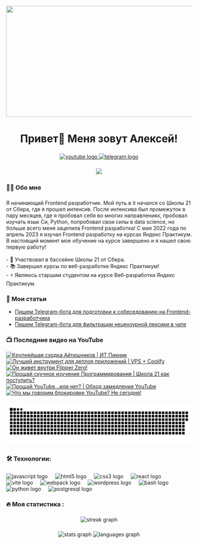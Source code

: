 <br clear="both">

<div align="center">
  <img height="300" width="600" src="https://user-images.githubusercontent.com/74038190/225813708-98b745f2-7d22-48cf-9150-083f1b00d6c9.gif"  />
</div>

###

<h1 align="center">Привет👋 Меня зовут Алексей!</h1>

###

<div align="center">
  <a href="https://www.youtube.com/@tehno.maniak" target="_blank">
    <img src="https://img.shields.io/static/v1?message=Youtube&logo=youtube&label=&color=FF0000&logoColor=white&labelColor=&style=for-the-badge" height="25" alt="youtube logo"  />
  </a>
  <a href="https://t.me/tehnomaniak07" target="_blank">
    <img src="https://img.shields.io/static/v1?message=Telegram&logo=telegram&label=&color=2CA5E0&logoColor=white&labelColor=&style=for-the-badge" height="25" alt="telegram logo"  />
  </a>
</div>

###

<div align="center">
  <img src="https://visitor-badge.laobi.icu/badge?page_id=filimonovalexey.filimonovalexey&"  />
</div>

###

<h3 align="left">👩‍💻  Обо мне</h3>

###

<p align="left">Я начинающий Frontend разработчик. Мой путь в it начался со Школы 21 от Сбера, где я прошел интенсив. После интенсива был промежуток в пару месяцев, где я пробовал себя во многих направлениях, пробовал изучать язык Си, Python, попробовал свои силы в data science, но больше всего меня зацепила Frontend разработка! С мая 2022 года по апрель 2023 я изучал Frontend разработку на курсах Яндекс Практикум. В настоящий момент мое обучение на курсе завершено и я нашел свою первую работу!<br><br>- 🔭 Участвовал в бассейне Школы 21 от Сбера.<br>- 📚 Завершил курсы по веб-разработке Яндекс Практикум!<br>- ⚡ Являюсь старшим студентом на курсе Веб-разработки Яндекс Практикум.</p>

###
<h3 align="left">📕 Мои статьи</h3>

- [Пишем Telegram-бота для подготовки к собеседованию на Frontend-разработчика](https://proglib.io/p/pishem-telegram-bota-dlya-podgotovki-k-sobesedovaniyu-na-frontend-razrabotchika-2024-05-29)
- [Пишем Telegram-бота для фильтрации нецензурной лексики в чате](https://proglib.io/p/pishem-telegram-bota-dlya-filtracii-necenzurnoy-leksiki-v-chate-2024-07-15)

###

<h3 align="left">📺 Последние видео на YouTube</h3>

<!-- BEGIN YOUTUBE-CARDS -->
[![Крупнейшая сходка Айтишников | ИТ Пикник](https://ytcards.demolab.com/?id=udFzMRRyG-o&title=%D0%9A%D1%80%D1%83%D0%BF%D0%BD%D0%B5%D0%B9%D1%88%D0%B0%D1%8F+%D1%81%D1%85%D0%BE%D0%B4%D0%BA%D0%B0+%D0%90%D0%B9%D1%82%D0%B8%D1%88%D0%BD%D0%B8%D0%BA%D0%BE%D0%B2+%7C+%D0%98%D0%A2+%D0%9F%D0%B8%D0%BA%D0%BD%D0%B8%D0%BA&lang=en&timestamp=1723971645&background_color=%230d1117&title_color=%23ffffff&stats_color=%23dedede&max_title_lines=1&width=250&border_radius=5 "Крупнейшая сходка Айтишников | ИТ Пикник")](https://www.youtube.com/watch?v=udFzMRRyG-o)
[![Лучший инструмент для деплоя приложений | VPS + Coolify](https://ytcards.demolab.com/?id=uQXVVBSkrgc&title=%D0%9B%D1%83%D1%87%D1%88%D0%B8%D0%B9+%D0%B8%D0%BD%D1%81%D1%82%D1%80%D1%83%D0%BC%D0%B5%D0%BD%D1%82+%D0%B4%D0%BB%D1%8F+%D0%B4%D0%B5%D0%BF%D0%BB%D0%BE%D1%8F+%D0%BF%D1%80%D0%B8%D0%BB%D0%BE%D0%B6%D0%B5%D0%BD%D0%B8%D0%B9+%7C+VPS+%2B+Coolify&lang=en&timestamp=1723389995&background_color=%230d1117&title_color=%23ffffff&stats_color=%23dedede&max_title_lines=1&width=250&border_radius=5 "Лучший инструмент для деплоя приложений | VPS + Coolify")](https://www.youtube.com/watch?v=uQXVVBSkrgc)
[![Он живет внутри Flipper Zero!](https://ytcards.demolab.com/?id=lE1Qf0tdvDw&title=%D0%9E%D0%BD+%D0%B6%D0%B8%D0%B2%D0%B5%D1%82+%D0%B2%D0%BD%D1%83%D1%82%D1%80%D0%B8+Flipper+Zero%21&lang=en&timestamp=1722947563&background_color=%230d1117&title_color=%23ffffff&stats_color=%23dedede&max_title_lines=1&width=250&border_radius=5 "Он живет внутри Flipper Zero!")](https://www.youtube.com/watch?v=lE1Qf0tdvDw)
[![Прощай скучное изучение Программирования | Школа 21 как поступить?](https://ytcards.demolab.com/?id=h2JYipYuu-M&title=%D0%9F%D1%80%D0%BE%D1%89%D0%B0%D0%B9+%D1%81%D0%BA%D1%83%D1%87%D0%BD%D0%BE%D0%B5+%D0%B8%D0%B7%D1%83%D1%87%D0%B5%D0%BD%D0%B8%D0%B5+%D0%9F%D1%80%D0%BE%D0%B3%D1%80%D0%B0%D0%BC%D0%BC%D0%B8%D1%80%D0%BE%D0%B2%D0%B0%D0%BD%D0%B8%D1%8F+%7C+%D0%A8%D0%BA%D0%BE%D0%BB%D0%B0+21+%D0%BA%D0%B0%D0%BA+%D0%BF%D0%BE%D1%81%D1%82%D1%83%D0%BF%D0%B8%D1%82%D1%8C%3F&lang=en&timestamp=1722756627&background_color=%230d1117&title_color=%23ffffff&stats_color=%23dedede&max_title_lines=1&width=250&border_radius=5 "Прощай скучное изучение Программирования | Школа 21 как поступить?")](https://www.youtube.com/watch?v=h2JYipYuu-M)
[![Прощай YouTube...или нет? | Обход замедления YouTube](https://ytcards.demolab.com/?id=laKJjkPotWY&title=%D0%9F%D1%80%D0%BE%D1%89%D0%B0%D0%B9+YouTube...%D0%B8%D0%BB%D0%B8+%D0%BD%D0%B5%D1%82%3F+%7C+%D0%9E%D0%B1%D1%85%D0%BE%D0%B4+%D0%B7%D0%B0%D0%BC%D0%B5%D0%B4%D0%BB%D0%B5%D0%BD%D0%B8%D1%8F+YouTube&lang=en&timestamp=1722615480&background_color=%230d1117&title_color=%23ffffff&stats_color=%23dedede&max_title_lines=1&width=250&border_radius=5 "Прощай YouTube...или нет? | Обход замедления YouTube")](https://www.youtube.com/watch?v=laKJjkPotWY)
[![Что мы говорим блокировке YouTube? Не сегодня!](https://ytcards.demolab.com/?id=sQ58yxArhmU&title=%D0%A7%D1%82%D0%BE+%D0%BC%D1%8B+%D0%B3%D0%BE%D0%B2%D0%BE%D1%80%D0%B8%D0%BC+%D0%B1%D0%BB%D0%BE%D0%BA%D0%B8%D1%80%D0%BE%D0%B2%D0%BA%D0%B5+YouTube%3F+%D0%9D%D0%B5+%D1%81%D0%B5%D0%B3%D0%BE%D0%B4%D0%BD%D1%8F%21&lang=en&timestamp=1722598157&background_color=%230d1117&title_color=%23ffffff&stats_color=%23dedede&max_title_lines=1&width=250&border_radius=5 "Что мы говорим блокировке YouTube? Не сегодня!")](https://www.youtube.com/watch?v=sQ58yxArhmU)
<!-- END YOUTUBE-CARDS -->

###

<p align="center">
 <img width="600" src="assets/github-snake.svg" alt="snake"/>
</p>

###

<h3 align="left">🛠 Технологии:</h3>

###

<div align="left">
  <img src="https://cdn.jsdelivr.net/gh/devicons/devicon/icons/javascript/javascript-original.svg" height="40" alt="javascript logo"  />
  <img width="12" />
  <img src="https://cdn.jsdelivr.net/gh/devicons/devicon/icons/html5/html5-original.svg" height="40" alt="html5 logo"  />
  <img width="12" />
  <img src="https://cdn.jsdelivr.net/gh/devicons/devicon/icons/css3/css3-original.svg" height="40" alt="css3 logo"  />
  <img width="12" />
  <img src="https://cdn.jsdelivr.net/gh/devicons/devicon/icons/react/react-original.svg" height="40" alt="react logo"  />
  <img width="12" />
  <img src="https://skillicons.dev/icons?i=vite" height="40" alt="vite logo"  />
  <img width="12" />
  <img src="https://cdn.simpleicons.org/webpack/8DD6F9" height="40" alt="webpack logo"  />
  <img width="12" />
  <img src="https://skillicons.dev/icons?i=wordpress" height="40" alt="wordpress logo"  />
  <img width="12" />
  <img src="https://cdn.simpleicons.org/gnubash/4EAA25" height="40" alt="bash logo"  />
  <img width="12" />
  <img src="https://skillicons.dev/icons?i=py" height="40" alt="python logo"  />
  <img width="12" />
  <img src="https://skillicons.dev/icons?i=postgres" height="40" alt="postgresql logo"  />
</div>

###

<h3 align="left">🔥   Моя статистика :</h3>

###

<div align="center">
  <img src="https://streak-stats.demolab.com?user=filimonovalexey&locale=en&mode=daily&theme=dark&hide_border=false&border_radius=5&order=3" height="220" alt="streak graph"  />
</div>

###

<div align="center">
  <img src="https://github-readme-stats.vercel.app/api?username=filimonovalexey&hide_title=false&hide_rank=false&show_icons=true&include_all_commits=true&count_private=true&disable_animations=false&theme=dracula&locale=en&hide_border=false&order=1" height="150" alt="stats graph"  />
  <img src="https://github-readme-stats.vercel.app/api/top-langs?username=filimonovalexey&locale=en&hide_title=false&layout=compact&card_width=320&langs_count=5&theme=dracula&hide_border=false&order=2" height="150" alt="languages graph"  />
</div>

###